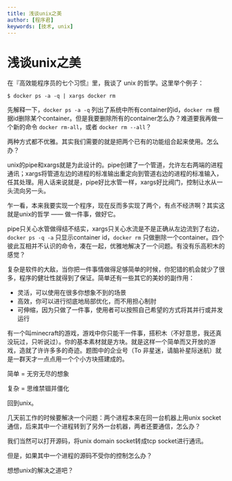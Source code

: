 ```yaml
---
title: 浅谈unix之美
author: [程序君]
keywords: [技术, unix]
---
```


# 浅谈unix之美

在『高效能程序员的七个习惯』里，我谈了 unix 的哲学。这里举个例子：

```
$ docker ps -a -q | xargs docker rm
```

先解释一下，``docker ps -a -q`` 列出了系统中所有container的id，``docker rm`` 根据id删除某个container。但是我要删除所有的container怎么办？难道要我再做一个新的命令 ``docker rm-all``，或者 ``docker rm --all``？

两种方式都不优雅。其实我们需要的就是把两个已有的功能组合起来使用。怎么办？

unix的pipe和xargs就是为此设计的。pipe创建了一个管道，允许左右两端的进程通讯；xargs将管道左边的进程的标准输出重定向到管道右边的进程的标准输入，任其处理。用人话来说就是，pipe好比水管一样，xargs好比阀门，控制让水从一头流向另一头。

乍一看，本来我要实现一个程序，现在反而多实现了两个，有点不经济啊？其实这就是unix的哲学 —— 做一件事，做好它。

pipe只关心水管做得结不结实，xargs只关心水流是不是正确从左边流到了右边，``docker ps -q -a`` 只显示container id，``docker rm`` 只做删除一个container。四个彼此互相并不认识的命令，凑在一起，优雅地解决了一个问题。有没有乐高积木的感觉？

复杂是软件的大敌，当你把一件事情做得足够简单的时候，你犯错的机会就少了很多，程序的健壮性就得到了保证。简单还有一些其它的美妙的副作用：

* 灵活，可以使用在很多你想象不到的场景
* 高效，你可以进行彻底地局部优化，而不用担心制肘
* 可伸缩，因为只做了一件事，使用者可以按照自己希望的方式将其并行或并发运行

有一个叫minecraft的游戏，游戏中你只能干一件事，搭积木（不好意思，我还真没玩过，只听说过）。你的基本素材就是方块。就是这样一个简单而又开放的游戏，造就了许许多多的奇迹。题图中的企业号（To 非星迷，请脑补星际迷航）就是一群天才一点点用一个个小方块搭建成的。

简单 = 无穷无尽的想象

复杂 = 思维禁锢并僵化

回到unix。

几天前工作的时候要解决一个问题：两个进程本来在同一台机器上用unix socket通信，后来其中一个进程转到了另外一台机器，两者还要通信，怎么办？

我们当然可以打开源码，将unix domain socket转成tcp socket进行通讯。

但是，如果其中一个进程的源码不受你的控制怎么办？

想想unix的解决之道吧？

